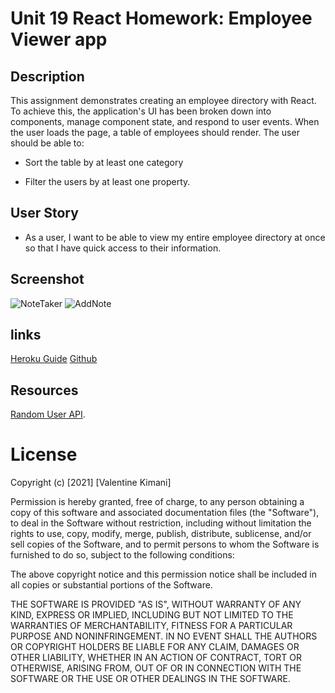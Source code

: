 # Unit 19 React Homework: Employee Viewer app

## Description

This assignment demonstrates creating an employee directory with React. To achieve this, the application's UI has been broken down into components, manage component state, and respond to user events. When the user loads the page, a table of employees should render. The user should be able to:

  * Sort the table by at least one category

  * Filter the users by at least one property.


## User Story

* As a user, I want to be able to view my entire employee directory at once so that I have quick access to their information.

## Screenshot
![NoteTaker](./public/images/)
![AddNote](./public/images/)

## links

[Heroku Guide]()
[Github]()


## Resources

 [Random User API](https://randomuser.me/).
# License
Copyright (c) [2021] [Valentine Kimani]

Permission is hereby granted, free of charge, to any person obtaining a copy
of this software and associated documentation files (the "Software"), to deal
in the Software without restriction, including without limitation the rights
to use, copy, modify, merge, publish, distribute, sublicense, and/or sell
copies of the Software, and to permit persons to whom the Software is
furnished to do so, subject to the following conditions:

The above copyright notice and this permission notice shall be included in all
copies or substantial portions of the Software.

THE SOFTWARE IS PROVIDED "AS IS", WITHOUT WARRANTY OF ANY KIND, EXPRESS OR
IMPLIED, INCLUDING BUT NOT LIMITED TO THE WARRANTIES OF MERCHANTABILITY,
FITNESS FOR A PARTICULAR PURPOSE AND NONINFRINGEMENT. IN NO EVENT SHALL THE
AUTHORS OR COPYRIGHT HOLDERS BE LIABLE FOR ANY CLAIM, DAMAGES OR OTHER
LIABILITY, WHETHER IN AN ACTION OF CONTRACT, TORT OR OTHERWISE, ARISING FROM,
OUT OF OR IN CONNECTION WITH THE SOFTWARE OR THE USE OR OTHER DEALINGS IN THE
SOFTWARE.



